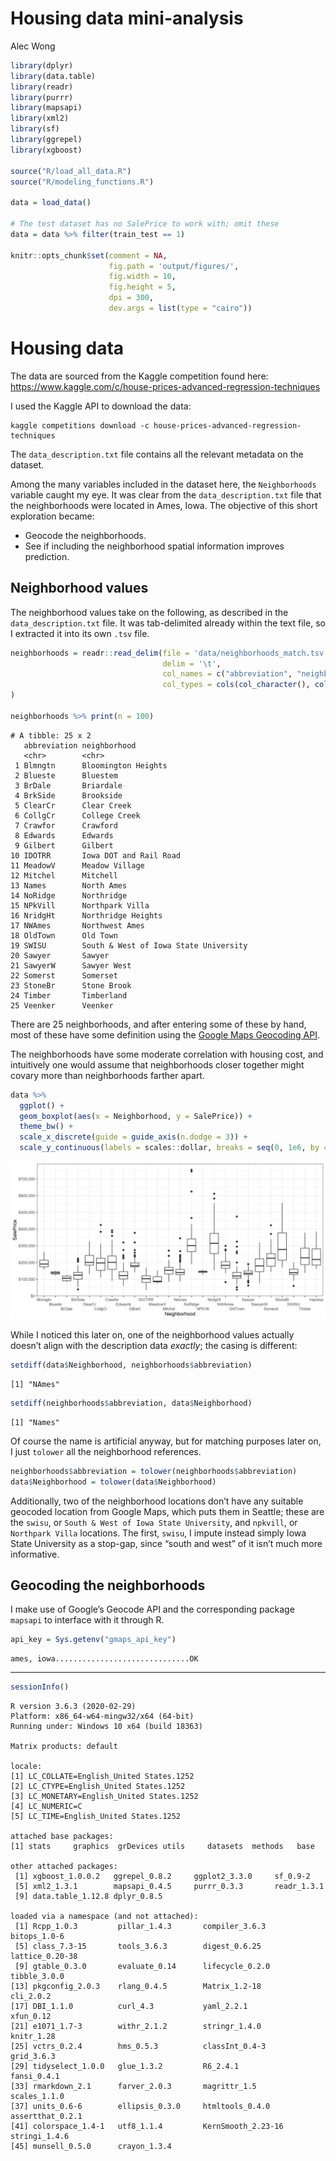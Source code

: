 Housing data mini-analysis
================
Alec Wong

``` r
library(dplyr)
library(data.table)
library(readr)
library(purrr)
library(mapsapi)
library(xml2)
library(sf)
library(ggrepel)
library(xgboost)

source("R/load_all_data.R")
source("R/modeling_functions.R")

data = load_data()

# The test dataset has no SalePrice to work with; omit these
data = data %>% filter(train_test == 1)

knitr::opts_chunk$set(comment = NA, 
                      fig.path = 'output/figures/', 
                      fig.width = 10, 
                      fig.height = 5, 
                      dpi = 300, 
                      dev.args = list(type = "cairo"))
```

# Housing data

The data are sourced from the Kaggle competition found here:
<https://www.kaggle.com/c/house-prices-advanced-regression-techniques>

I used the Kaggle API to download the data:

    kaggle competitions download -c house-prices-advanced-regression-techniques

The `data_description.txt` file contains all the relevant metadata on
the dataset.

Among the many variables included in the dataset here, the
`Neighborhoods` variable caught my eye. It was clear from the
`data_description.txt` file that the neighborhoods were located in Ames,
Iowa. The objective of this short exploration became:

  - Geocode the neighborhoods.
  - See if including the neighborhood spatial information improves
    prediction.

## Neighborhood values

The neighborhood values take on the following, as described in the
`data_description.txt` file. It was tab-delimited already within the
text file, so I extracted it into its own `.tsv` file.

``` r
neighborhoods = readr::read_delim(file = 'data/neighborhoods_match.tsv', 
                                  delim = '\t', 
                                  col_names = c("abbreviation", "neighborhood"),
                                  col_types = cols(col_character(), col_character())
)

neighborhoods %>% print(n = 100)
```

``` 
# A tibble: 25 x 2
   abbreviation neighborhood                         
   <chr>        <chr>                                
 1 Blmngtn      Bloomington Heights                  
 2 Blueste      Bluestem                             
 3 BrDale       Briardale                            
 4 BrkSide      Brookside                            
 5 ClearCr      Clear Creek                          
 6 CollgCr      College Creek                        
 7 Crawfor      Crawford                             
 8 Edwards      Edwards                              
 9 Gilbert      Gilbert                              
10 IDOTRR       Iowa DOT and Rail Road               
11 MeadowV      Meadow Village                       
12 Mitchel      Mitchell                             
13 Names        North Ames                           
14 NoRidge      Northridge                           
15 NPkVill      Northpark Villa                      
16 NridgHt      Northridge Heights                   
17 NWAmes       Northwest Ames                       
18 OldTown      Old Town                             
19 SWISU        South & West of Iowa State University
20 Sawyer       Sawyer                               
21 SawyerW      Sawyer West                          
22 Somerst      Somerset                             
23 StoneBr      Stone Brook                          
24 Timber       Timberland                           
25 Veenker      Veenker                              
```

There are 25 neighborhoods, and after entering some of these by hand,
most of these have some definition using the [Google Maps Geocoding
API](https://developers.google.com/maps/documentation/geocoding/intro).

The neighborhoods have some moderate correlation with housing cost, and
intuitively one would assume that neighborhoods closer together might
covary more than neighborhoods farther apart.

``` r
data %>% 
  ggplot() + 
  geom_boxplot(aes(x = Neighborhood, y = SalePrice)) + 
  theme_bw() + 
  scale_x_discrete(guide = guide_axis(n.dodge = 3)) + 
  scale_y_continuous(labels = scales::dollar, breaks = seq(0, 1e6, by = 1e5))
```

![](output/figures/unnamed-chunk-2-1.png)<!-- -->

While I noticed this later on, one of the neighborhood values actually
doesn’t align with the description data *exactly*; the casing is
different:

``` r
setdiff(data$Neighborhood, neighborhoods$abbreviation)
```

    [1] "NAmes"

``` r
setdiff(neighborhoods$abbreviation, data$Neighborhood)
```

    [1] "Names"

Of course the name is artificial anyway, but for matching purposes later
on, I just `tolower` all the neighborhood references.

``` r
neighborhoods$abbreviation = tolower(neighborhoods$abbreviation)
data$Neighborhood = tolower(data$Neighborhood)
```

Additionally, two of the neighborhood locations don’t have any suitable
geocoded location from Google Maps, which puts them in Seattle; these
are the `swisu`, or `South & West of Iowa State University`, and
`npkvill`, or `Northpark Villa` locations. The first, `swisu`, I impute
instead simply Iowa State University as a stop-gap, since “south and
west” of it isn’t much more informative.

## Geocoding the neighborhoods

I make use of Google’s Geocode API and the corresponding package
`mapsapi` to interface with it through R.

``` r
api_key = Sys.getenv("gmaps_api_key")
```

    ames, iowa..............................OK

-----

``` r
sessionInfo()
```

``` 
R version 3.6.3 (2020-02-29)
Platform: x86_64-w64-mingw32/x64 (64-bit)
Running under: Windows 10 x64 (build 18363)

Matrix products: default

locale:
[1] LC_COLLATE=English_United States.1252 
[2] LC_CTYPE=English_United States.1252   
[3] LC_MONETARY=English_United States.1252
[4] LC_NUMERIC=C                          
[5] LC_TIME=English_United States.1252    

attached base packages:
[1] stats     graphics  grDevices utils     datasets  methods   base     

other attached packages:
 [1] xgboost_1.0.0.2   ggrepel_0.8.2     ggplot2_3.3.0     sf_0.9-2         
 [5] xml2_1.3.1        mapsapi_0.4.5     purrr_0.3.3       readr_1.3.1      
 [9] data.table_1.12.8 dplyr_0.8.5      

loaded via a namespace (and not attached):
 [1] Rcpp_1.0.3         pillar_1.4.3       compiler_3.6.3     bitops_1.0-6      
 [5] class_7.3-15       tools_3.6.3        digest_0.6.25      lattice_0.20-38   
 [9] gtable_0.3.0       evaluate_0.14      lifecycle_0.2.0    tibble_3.0.0      
[13] pkgconfig_2.0.3    rlang_0.4.5        Matrix_1.2-18      cli_2.0.2         
[17] DBI_1.1.0          curl_4.3           yaml_2.2.1         xfun_0.12         
[21] e1071_1.7-3        withr_2.1.2        stringr_1.4.0      knitr_1.28        
[25] vctrs_0.2.4        hms_0.5.3          classInt_0.4-3     grid_3.6.3        
[29] tidyselect_1.0.0   glue_1.3.2         R6_2.4.1           fansi_0.4.1       
[33] rmarkdown_2.1      farver_2.0.3       magrittr_1.5       scales_1.1.0      
[37] units_0.6-6        ellipsis_0.3.0     htmltools_0.4.0    assertthat_0.2.1  
[41] colorspace_1.4-1   utf8_1.1.4         KernSmooth_2.23-16 stringi_1.4.6     
[45] munsell_0.5.0      crayon_1.3.4      
```
